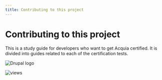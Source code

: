 ```yaml
---
title: Contributing to this project
---
```


# Contributing to this project

This is a study guide for developers who want to get Acquia certified. It is divided into guides related to each of the certification tests. 

![Drupal logo](/images/drupal-logo-horizontal-blue.png)

![views](https://api.visitor.plantree.me/visitor-badge/pv?label=views&color=informational&namespace=studyguide&key=about.md)


